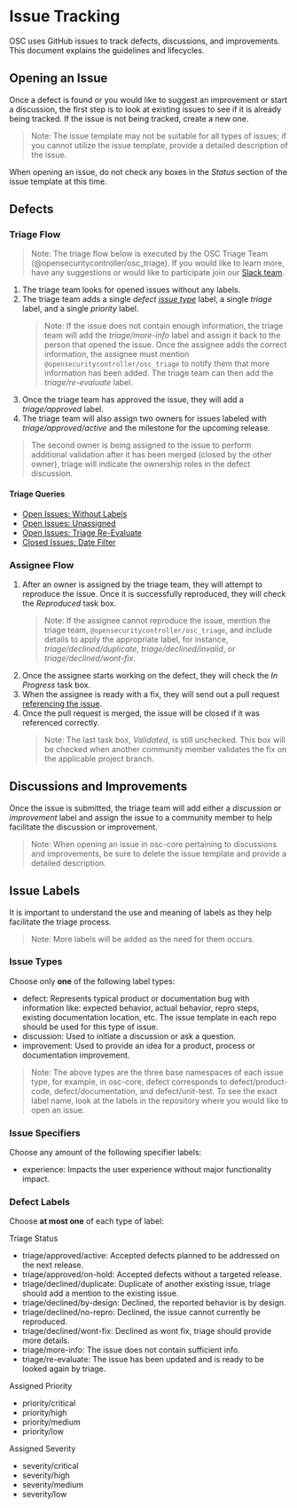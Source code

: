 # Issue Tracking

OSC uses GitHub issues to track defects, discussions, and improvements. This document explains the guidelines and lifecycles.

## Opening an Issue

Once a defect is found or you would like to suggest an improvement or start a discussion, the first step is to look at existing issues to see if it is already being tracked. If the issue is not being tracked, create a new one.
   > Note: The issue template may not be suitable for all types of issues; if you cannot utilize the issue template, provide a detailed description of the issue.

When opening an issue, do not check any boxes in the *Status* section of the issue template at this time.

## Defects

### Triage Flow
> Note: The triage flow below is executed by the OSC Triage Team (@opensecuritycontroller/osc_triage). If you would like to learn more, have any suggestions or would like to participate join our [Slack team](https://securitycontroller.slack.com).  
  
1. The triage team  looks for opened issues without any labels.
2. The triage team adds a single *defect [issue type](#issue-types)* label, a single *triage* label, and a single *priority* label. 
    > Note: If the issue does not contain enough information, the triage team will add the *triage/more-info* label and assign it back to the person that opened the issue. Once the assignee adds the correct information, the assignee must mention `@opensecuritycontroller/osc_triage` to notify them that more information has been added. The triage team can then add the *triage/re-evaluate* label.
3. Once the triage team has approved the issue, they will add a *triage/approved* label.
4. The triage team will also assign two owners for issues labeled with *triage/approved/active* and the milestone for the upcoming release.  
> The second owner is being assigned to the issue to perform additional validation after it has been merged (closed by the other owner), triage will indicate the ownership roles in the defect discussion.

#### Triage Queries
* [Open Issues: Without Labels](https://github.com/issues?utf8=%E2%9C%93&q=is%3Aissue+user%3Aopensecuritycontroller+no%3Alabel+is%3Aopen+)  
* [Open Issues: Unassigned](https://github.com/issues?utf8=%E2%9C%93&q=is%3Aissue+user%3Aopensecuritycontroller+no%3Aassignee+is%3Aopen+)
* [Open Issues: Triage Re-Evaluate](https://github.com/issues?utf8=%E2%9C%93&q=is%3Aissue+user%3Aopensecuritycontroller+label%3Atriage%2Fre-evaluate+is%3Aopen+) 
* [Closed Issues: Date Filter](https://github.com/issues?utf8=%E2%9C%93&q=is%3Aissue+user%3Aopensecuritycontroller+closed%3A%3E2017-07-11+)

### Assignee Flow

1. After an owner is assigned by the triage team, they will attempt to reproduce the issue. Once it is successfully reproduced, they will check the *Reproduced* task box.
   > Note: If the assignee cannot reproduce the issue, mention the triage team, `@opensecuritycontroller/osc_triage`, and include details to apply the appropriate label, for instance, *triage/declined/duplicate*, *triage/declined/invalid*, or *triage/declined/wont-fix*.
2. Once the assignee starts working on the defect, they will check the *In Progress* task box.
3. When the assignee is ready with a fix, they will send out a pull request [referencing the issue](https://github.com/blog/1506-closing-issues-via-pull-requests).
4. Once the pull request is merged, the issue will be closed if it was referenced correctly.
   > Note: The last task box, *Validated*, is still unchecked. This box will be checked when another community member validates the fix on the applicable project branch.

## Discussions and Improvements

Once the issue is submitted, the triage team will add either a *discussion* or *improvement* label and assign the issue to a community member to help facilitate the discussion or improvement.
> Note: When opening an issue in osc-core pertaining to discussions and improvements, be sure to delete the issue template and provide a detailed description. 

## Issue Labels

It is important to understand the use and meaning of labels as they help facilitate the triage process.

> Note: More labels will be added as the need for them occurs.

### Issue Types

Choose only **one** of the following label types:

* defect: Represents typical product or documentation bug with information like: expected behavior, actual behavior, repro steps, existing documentation location, etc. The issue template in each repo should be used for this type of issue.
* discussion: Used to initiate a discussion or ask a question.
* improvement: Used to provide an idea for a product, process or documentation improvement.  

> Note: The above types are the three base namespaces of each issue type, for example, in osc-core, defect corresponds to defect/product-code, defect/documentation, and defect/unit-test. To see the exact label name, look at the labels in the repository where you would like to open an issue.

### Issue Specifiers

Choose any amount of the following specifier labels:

* experience: Impacts the user experience without major functionality impact.  

### Defect Labels 
Choose **at most one** of each type of label:

Triage Status
* triage/approved/active: Accepted defects planned to be addressed on the next release.
* triage/approved/on-hold: Accepted defects without a targeted release.
* triage/declined/duplicate: Duplicate of another existing issue, triage should add a mention to the existing issue.  
* triage/declined/by-design: Declined, the reported behavior is by design.  
* triage/declined/no-repro: Declined, the issue cannot currently be reproduced.  
* triage/declined/wont-fix: Declined as wont fix, triage should provide more details.
* triage/more-info: The issue does not contain sufficient info.
* triage/re-evaluate: The issue has been updated and is ready to be looked again by triage.   

Assigned Priority
* priority/critical
* priority/high
* priority/medium
* priority/low  

Assigned Severity
* severity/critical
* severity/high
* severity/medium
* severity/low  
